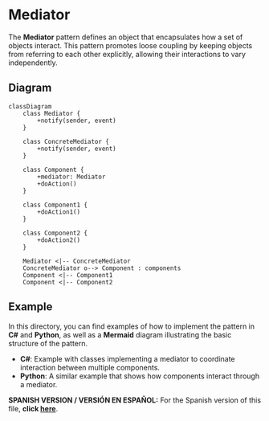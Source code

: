 
# Mediator

The **Mediator** pattern defines an object that encapsulates how a set of objects interact. This pattern promotes loose coupling by keeping objects from referring to each other explicitly, allowing their interactions to vary independently.

## Diagram

```mermaid
classDiagram
    class Mediator {
        +notify(sender, event)
    }

    class ConcreteMediator {
        +notify(sender, event)
    }

    class Component {
        +mediator: Mediator
        +doAction()
    }

    class Component1 {
        +doAction1()
    }

    class Component2 {
        +doAction2()
    }

    Mediator <|-- ConcreteMediator
    ConcreteMediator o--> Component : components
    Component <|-- Component1
    Component <|-- Component2
```

## Example

In this directory, you can find examples of how to implement the pattern in **C#** and **Python**, as well as a **Mermaid** diagram illustrating the basic structure of the pattern.

- **C#**: Example with classes implementing a mediator to coordinate interaction between multiple components.
- **Python**: A similar example that shows how components interact through a mediator.

**SPANISH VERSION / VERSIÓN EN ESPAÑOL:** For the Spanish version of this file, **click [here](README_ES.md)**.
